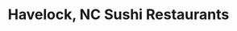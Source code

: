---
layout: city
title: Havelock, NC Sushi Restaurants
permalink: /north-carolina/havelock/
stateAbbr: NC
stateName: North Carolina
cityName: Havelock

---